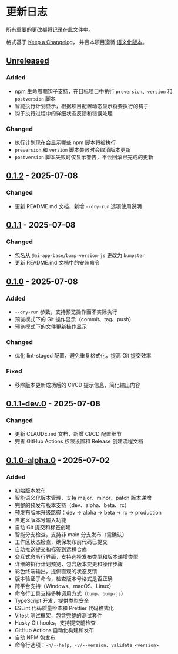 # 更新日志

所有重要的更改都将记录在此文件中。

格式基于 [Keep a Changelog](https://keepachangelog.com/zh-CN/1.0.0/)，
并且本项目遵循 [语义化版本](https://semver.org/lang/zh-CN/)。

## [Unreleased]

### Added

- npm 生命周期钩子支持，在目标项目中执行 `preversion`、`version` 和 `postversion` 脚本
- 智能执行计划显示，根据项目配置动态显示将要执行的钩子
- 钩子执行过程中的详细状态反馈和错误处理

### Changed

- 执行计划现在会显示哪些 npm 脚本将被执行
- `preversion` 和 `version` 脚本失败时会取消版本更新
- `postversion` 脚本失败时仅显示警告，不会回滚已完成的更新

## [0.1.2] - 2025-07-08

### Changed

- 更新 README.md 文档，新增 `--dry-run` 选项使用说明

## [0.1.1] - 2025-07-08

### Changed

- 包名从 `@ai-app-base/bump-version-js` 更改为 `bumpster`
- 更新 README.md 文档中的安装命令

## [0.1.0] - 2025-07-08

### Added

- `--dry-run` 参数，支持预览操作而不实际执行
- 预览模式下的 Git 操作显示（commit、tag、push）
- 预览模式下的文件更新操作显示

### Changed

- 优化 lint-staged 配置，避免重复格式化，提高 Git 提交效率

### Fixed

- 移除版本更新成功后的 CI/CD 提示信息，简化输出内容

## [0.1.1-dev.0] - 2025-07-08

### Changed

- 更新 CLAUDE.md 文档，新增 CI/CD 配置细节
- 完善 GitHub Actions 权限设置和 Release 创建流程文档

## [0.1.0-alpha.0] - 2025-07-02

### Added

- 初始版本发布
- 智能语义化版本管理，支持 major、minor、patch 版本递增
- 完整的预发布版本支持（dev、alpha、beta、rc）
- 预发布版本升级路径：dev → alpha → beta → rc → production
- 自定义版本号输入功能
- 自动 Git 提交和标签创建
- 智能分支检查，支持非 main 分支发布（需确认）
- 工作区状态检查，确保发布前代码已提交
- 自动推送提交和标签到远程仓库
- 交互式命令行界面，支持选择发布类型和版本递增类型
- 详细的执行计划预览，包含版本变更和操作步骤
- 彩色终端输出，提供直观的状态反馈
- 版本验证子命令，检查版本号格式是否正确
- 跨平台支持（Windows、macOS、Linux）
- 命令行工具支持多种调用方式（`bump`、`bump-js`）
- TypeScript 开发，提供类型安全
- ESLint 代码质量检查和 Prettier 代码格式化
- Vitest 测试框架，包含完整的测试套件
- Husky Git hooks，支持提交前检查
- GitHub Actions 自动化构建和发布
- 自动 NPM 包发布
- 命令行选项：`-h/--help`、`-v/--version`、`validate <version>`

[Unreleased]: https://github.com/yarnovo/bumpster-js/compare/v0.1.2...HEAD
[0.1.2]: https://github.com/yarnovo/bumpster-js/compare/v0.1.1...v0.1.2
[0.1.1]: https://github.com/yarnovo/bumpster-js/compare/v0.1.0...v0.1.1
[0.1.0]: https://github.com/yarnovo/bumpster-js/compare/v0.1.1-dev.0...v0.1.0
[0.1.1-dev.0]: https://github.com/yarnovo/bumpster-js/compare/v0.1.0-alpha.0...v0.1.1-dev.0
[0.1.0-alpha.0]: https://github.com/yarnovo/bumpster-js/releases/tag/v0.1.0-alpha.0
